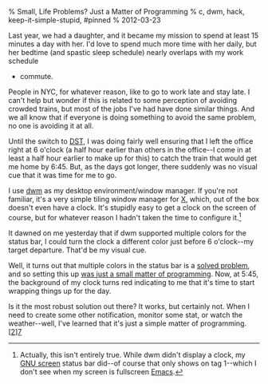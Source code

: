 % Small, Life Problems? Just a Matter of Programming
% c, dwm, hack, keep-it-simple-stupid, #pinned
% 2012-03-23


Last year, we had a daughter, and it became my mission to spend at least 15
minutes a day with her. I'd love to spend much more time with her daily, but
her bedtime (and spastic sleep schedule) nearly overlaps with my work schedule
+ commute.

People in NYC, for whatever reason, like to go to work late and stay late. I
can't help but wonder if this is related to some perception of avoiding
crowded trains, but most of the jobs I've had have done similar things. And we
all know that if everyone is doing something to avoid the same problem, no one
is avoiding it at all.

Until the switch to [DST][1], I was doing fairly well ensuring that I left the
office right at 6 o'clock (a half hour earlier than others in the office--I
come in at least a half hour earlier to make up for this) to catch the train
that would get me home by 6:45. But, as the days got longer, there suddenly
was no visual cue that it was time for me to go.

I use [dwm][2] as my desktop environment/window manager. If you're not
familiar, it's a very simple tiling window manager for [X][3], which, out of
the box doesn't even have a clock. It's stupidly easy to get a clock on the
screen of course, but for whatever reason I hadn't taken the time to configure
it.[^1]

It dawned on me yesterday that if dwm supported multiple colors for the status
bar, I could turn the clock a different color just before 6 o'clock--my target
departure. That'd be my visual cue.

Well, it turns out that multiple colors in the status bar is a [solved
problem][5], and so setting this up [was just a small matter of
programming][6]. Now, at 5:45, the background of my clock turns red indicating
to me that it's time to start wrapping things up for the day.

Is it the most robust solution out there? It works, but certainly not. When I
need to create some other notification, monitor some stat, or watch the
weather--well, I've learned that it's just a simple matter of
programming.[[2]][7]

  [^1]: Actually, this isn't entirely true. While dwm didn't display a clock, my [GNU screen](http://gnu.org/software/screen) status bar did--of course that only shows on tag 1--which I don't see when my screen is fullscreen [Emacs](http://gnu.org/software/emacs).

  [^2]: "HA! You idiot. This is not how the Jargon file defines SMOP!" Right you are. I'm not using the ironic definition. I'm saying that sometimes simple problems have stupidly simple solutions that aren't elegant but do the job anyway.

   [1]: http://en.wikipedia.org/wiki/Daylight_Savings_Time

   [2]: http://dwm.suckless.org

   [3]: http://en.wikipedia.org/wiki/X11

   [4]: #footnote-screen-clock

   [5]: http://dwm.suckless.org/patches/statuscolors

   [6]: https://github.com/apgwoz/dwm/blob/master/dwmstatus.c#L114

   [7]: #footnote-matter

